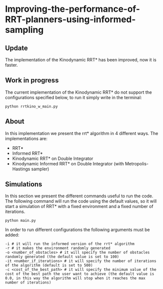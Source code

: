 # Improving-the-performance-of-RRT-planners-using-informed-sampling

## Update
The implementation of the Kinodynamic RRT* has been improved, now it is faster.

## Work in progress
The current implementation of the Kinodynamic RRT* do not support the configurations specified below, to run it simply write in the terminal:
```
python rrtkino_w_main.py
```

## About
In this implementation we present the rrt* algorithm in 4 different ways. The implementations are:
* RRT*
* Informed RRT*
* Kinodynamic RRT* on Double Integrator
* Kinodynamic Informed RRT* on Double Integrator (with Metropolis-Hastings sampler) 

## Simulations
In this section we present the different commands useful to run the code.
The following command will run the code using the default values, so it will start a simulation of RRT* with a fixed environment and a fixed number of iterations.
```
python main.py
```
In order to run different configurations the following arguments must be added:
```
-i # it will run the informed version of the rrt* algorithm
-r # it makes the environment randomly generated
-o <number_of_obstacles> # it will specify the number of obstacles randomly generated (the default value is set to 100)
-it <number_if_iterations> # it will specify the number of iterations of the algorithm (default is set to 500)
-c <cost_of_the_best_path> # it will specify the minimum value of the cost of the best path the user want to achieve (the default value is 0.0, in this way the algorithm will stop when it reaches the max number of iterations)
```
